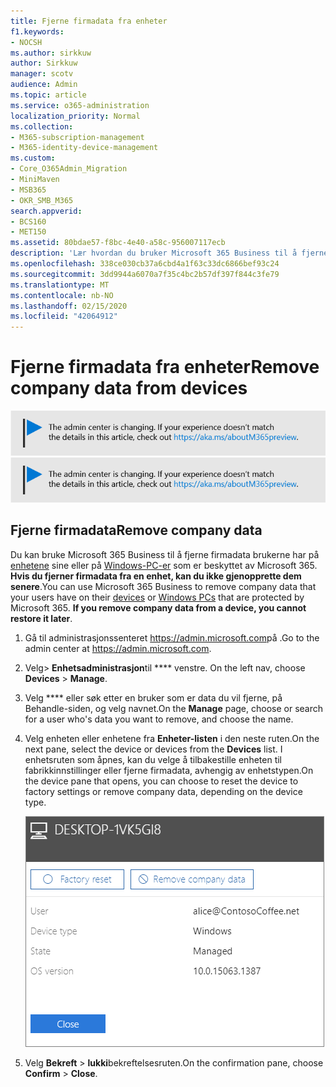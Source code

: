 ```yaml
---
title: Fjerne firmadata fra enheter
f1.keywords:
- NOCSH
ms.author: sirkkuw
author: Sirkkuw
manager: scotv
audience: Admin
ms.topic: article
ms.service: o365-administration
localization_priority: Normal
ms.collection:
- M365-subscription-management
- M365-identity-device-management
ms.custom:
- Core_O365Admin_Migration
- MiniMaven
- MSB365
- OKR_SMB_M365
search.appverid:
- BCS160
- MET150
ms.assetid: 80bdae57-f8bc-4e40-a58c-956007117ecb
description: 'Lær hvordan du bruker Microsoft 365 Business til å fjerne firmadata fra brukerenheter eller Windows-PCer. '
ms.openlocfilehash: 338ce030cb37a6cbd4a1f63c33dc6866bef93c24
ms.sourcegitcommit: 3dd9944a6070a7f35c4bc2b57df397f844c3fe79
ms.translationtype: MT
ms.contentlocale: nb-NO
ms.lasthandoff: 02/15/2020
ms.locfileid: "42064912"
---
```

# <a name="remove-company-data-from-devices"></a><span data-ttu-id="862bd-103">Fjerne firmadata fra enheter</span><span class="sxs-lookup"><span data-stu-id="862bd-103">Remove company data from devices</span></span>

<span data-ttu-id="862bd-104">[![Etikett for å gi deg beskjed om at administrasjonssenteret endres. Du finner mer informasjon på aka.ms/aboutM365preview.](../media/m365admincenterchanging.png)](https://docs.microsoft.com/office365/admin/microsoft-365-admin-center-preview)</span><span class="sxs-lookup"><span data-stu-id="862bd-104">[![Label to let you know the admin center is changing and you can find more details at aka.ms/aboutM365preview.](../media/m365admincenterchanging.png)](https://docs.microsoft.com/office365/admin/microsoft-365-admin-center-preview)</span></span>

## <a name="remove-company-data"></a><span data-ttu-id="862bd-105">Fjerne firmadata</span><span class="sxs-lookup"><span data-stu-id="862bd-105">Remove company data</span></span>

<span data-ttu-id="862bd-p101">Du kan bruke Microsoft 365 Business til å fjerne firmadata brukerne har på [enhetene](app-protection-settings-for-android-and-ios.md) sine eller på [Windows-PC-er](protection-settings-for-windows-10-devices.md) som er beskyttet av Microsoft 365. **Hvis du fjerner firmadata fra en enhet, kan du ikke gjenopprette dem senere**.</span><span class="sxs-lookup"><span data-stu-id="862bd-p101">You can use Microsoft 365 Business to remove company data that your users have on their [devices](app-protection-settings-for-android-and-ios.md) or [Windows PCs](protection-settings-for-windows-10-devices.md) that are protected by Microsoft 365. **If you remove company data from a device, you cannot restore it later**.</span></span> 
  
1. <span data-ttu-id="862bd-108">Gå til administrasjonssenteret <a href="https://go.microsoft.com/fwlink/p/?linkid=837890" target="_blank">https://admin.microsoft.com</a>på .</span><span class="sxs-lookup"><span data-stu-id="862bd-108">Go to the admin center at <a href="https://go.microsoft.com/fwlink/p/?linkid=837890" target="_blank">https://admin.microsoft.com</a>.</span></span>
    
2. <span data-ttu-id="862bd-109">Velg\> **Enhetsadministrasjon**til \*\*\*\* venstre.  </span><span class="sxs-lookup"><span data-stu-id="862bd-109">On the left nav, choose **Devices**  \> **Manage**.</span></span>
  
3. <span data-ttu-id="862bd-110">Velg \*\*\*\* eller søk etter en bruker som er data du vil fjerne, på Behandle-siden, og velg navnet.</span><span class="sxs-lookup"><span data-stu-id="862bd-110">On the **Manage** page, choose or search for a user who's data you want to remove, and choose the name.</span></span> 
    
4. <span data-ttu-id="862bd-111">Velg enheten eller enhetene fra **Enheter-listen** i den neste ruten.</span><span class="sxs-lookup"><span data-stu-id="862bd-111">On the next pane, select the device or devices from the **Devices** list.</span></span> <span data-ttu-id="862bd-112">I enhetsruten som åpnes, kan du velge å tilbakestille enheten til fabrikkinnstillinger eller fjerne firmadata, avhengig av enhetstypen.</span><span class="sxs-lookup"><span data-stu-id="862bd-112">On the device pane that opens, you can choose to reset the device to factory settings or remove company data, depending on the device type.</span></span> 
    
    ![I ruten Fjern firmadata velger du enheten du vil fjerne dataene fra.](../media/resetorremove.png)
  
5. <span data-ttu-id="862bd-114">Velg **Bekreft** \> **lukki**bekreftelsesruten.</span><span class="sxs-lookup"><span data-stu-id="862bd-114">On the confirmation pane, choose **Confirm** \> **Close**.</span></span>
    


